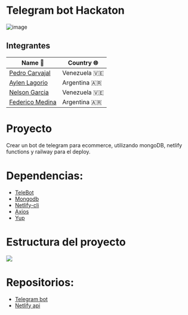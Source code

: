 # Telegram bot Hackaton
![image](https://i.imgur.com/Dx4Ux8m.png)
## Integrantes
|**Name** 📓 | **Country** 🌐 |
|----------------|------------|
|[Pedro Carvajal](https://github.com/Pecarvajal246) | Venezuela 🇻🇪|
|[Aylen Lagorio](https://github.com/Ayla404)| Argentina 🇦🇷 |
|[Nelson Garcia ](https://github.com/Nelson1411) | Venezuela 🇻🇪 
|[Federico Medina](https://github.com/Federico98)| Argentina 🇦🇷 |

# Proyecto
Crear un bot de telegram para ecommerce, utilizando mongoDB, netlify functions y railway para el deploy.

# Dependencias:
* [TeleBot](https://github.com/mullwar/telebot)
* [Mongodb](https://www.npmjs.com/package/mongodb)
* [Netlify-cli](https://www.npmjs.com/package/netlify-cli)
* [Axios](https://www.npmjs.com/package/axios)
* [Yup](https://www.npmjs.com/package/yup)

# Estructura del proyecto
![](https://cdn.discordapp.com/attachments/989378186397765653/992133150346055700/infra_chatbot_telegram.png)

# Repositorios:
* [Telegram bot](https://github.com/Pecarvajal246/telegram_bot)
* [Netlify api](https://github.com/Pecarvajal246/mongodb_api_netlify)
